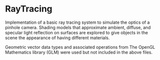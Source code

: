 # RayTracing
Implementation of a basic ray tracing system to simulate the optics of a pinhole camera. Shading models that approximate ambient, diffuse, and specular light reflection on surfaces are explored to give objects in the scene the appearance of having different materials. 


Geometric vector data types and associated operations from The OpenGL Mathematics library (GLM) were used but not included in the above files. 
